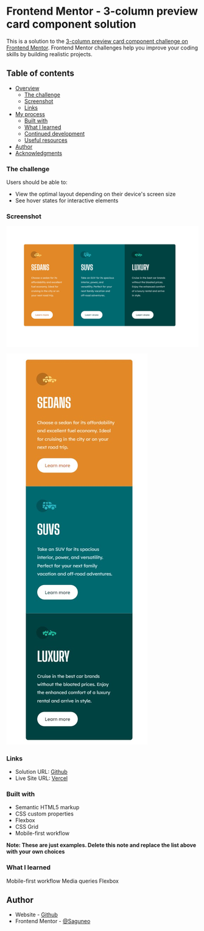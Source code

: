# Frontend Mentor - 3-column preview card component solution

This is a solution to the [3-column preview card component challenge on Frontend Mentor](https://www.frontendmentor.io/challenges/3column-preview-card-component-pH92eAR2-). Frontend Mentor challenges help you improve your coding skills by building realistic projects. 

## Table of contents

- [Overview](#overview)
  - [The challenge](#the-challenge)
  - [Screenshot](#screenshot)
  - [Links](#links)
- [My process](#my-process)
  - [Built with](#built-with)
  - [What I learned](#what-i-learned)
  - [Continued development](#continued-development)
  - [Useful resources](#useful-resources)
- [Author](#author)
- [Acknowledgments](#acknowledgments)


### The challenge

Users should be able to:

- View the optimal layout depending on their device's screen size
- See hover states for interactive elements

### Screenshot

![](/images/screenshot.jpg)

![](/images/screenshot2.jpg)

### Links

- Solution URL: [Github](https://github.com/Saguneo/3-Column-Preview)
- Live Site URL: [Vercel](3-column-preview-r8oz23ptc-saguneo.vercel.app)


### Built with

- Semantic HTML5 markup
- CSS custom properties
- Flexbox
- CSS Grid
- Mobile-first workflow

**Note: These are just examples. Delete this note and replace the list above with your own choices**

### What I learned

Mobile-first workflow
Media queries
Flexbox

## Author

- Website - [Github](https://github.com/Saguneo)
- Frontend Mentor - [@Saguneo](https://www.frontendmentor.io/profile/Saguneo)



